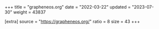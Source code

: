 +++
title = "grapheneos.org"
date = "2022-03-22"
updated = "2023-07-30"
weight = 43837

[extra]
source = "https://grapheneos.org/"
ratio = 8
size = 43
+++
